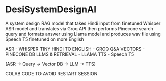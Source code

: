 # DesiSystemDesignAI

A system design RAG model that takes Hindi input from finetuned Whisper ASR model and translates via Groq API then performs Pinecone search query and formats answer using Llama model and produces wav file using Speech T5 finetuned on more English


ASR - WHISPER TINY 
HINDI TO ENGLISH - GROQ 
Q&A VECTORS - PINECONE DB 
LLMS & RETRIEVAL - LLAMA 
TTS - Speech T5


(ASR → Query → Vector DB → LLM → TTS)


COLAB CODE TO AVOID RESTART SESSION
<!-- function ConnectButton(){
    console.log("Connect pushed");
    document.querySelector("#top-toolbar > colab-connect-button").shadowRoot.querySelector("#connect").click()
}
setInterval(ConnectButton, 60000); -->



